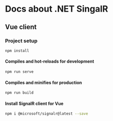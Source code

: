 # Docs about .NET SingalR


## Vue client

### Project setup
```
npm install
```

#### Compiles and hot-reloads for development
```
npm run serve
```

#### Compiles and minifies for production
```
npm run build
```

#### Install SignalR client for Vue
```bash
npm i @microsoft/signalr@latest --save
```
